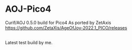 # AOJ-Pico4
Curif/AOJ 0.5.0 build for Pico4
As ported by ZetAxis
https://github.com/ZetaXis/AgeOfJoy-2022.1_PICO/releases

<br>
Latest test build by me.



